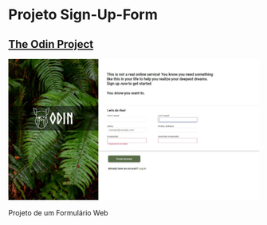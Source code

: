 # Projeto Sign-Up-Form
## [The Odin Project](https://www.theodinproject.com/)

![](./assets/odinform.JPG)

Projeto de um Formulário Web 